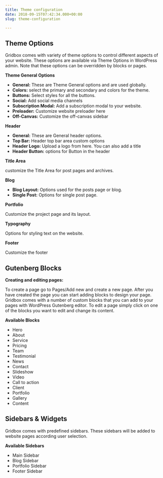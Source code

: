 ```yaml
---
title: Theme configuration
date: 2018-09-15T07:42:34.000+00:00
slug: theme-configuration

---
```

## Theme Options

Gridbox comes with variety of theme options to control different aspects of your website. These options are available via Theme Options in WordPress admin. Note that these options can be overridden by blocks or pages.

**Theme General Options**

* **General:** These are Theme General options and are used globally.
* **Colors:** select the primary and secondary and colors for the theme.
* **Buttons:** Select styles for all the buttons.
* **Social:** Add social media channels
* **Subscription Modal:** Add a subscription modal to your website.
* **Preloader:** Customize website preloader here
* **Off-Canvas:** Customize the off-canvas sidebar

**Header**

* **General:** These are General header options.
* **Top Bar:** Header top bar area custom options
* **Header Logo:** Upload a logo from here. You can also add a title
* **Header Button:** options for Button in the header

**Title Area**

customize the Title Area for post pages and archives. 

**Blog**

* **Blog Layout:** Options used for the posts page or blog.
* **Single Post:** Options for single post page.

**Portfolio**

Customize the project page and its layout.

**Typography**

Options for styling text on the website.

**Footer**

Customize the footer

## Gutenberg Blocks

**Creating and editing pages:** 

To create a page go to Pages/Add new and create a new page. After you have created the page you can start adding blocks to design your page. Gridbox comes with a number of custom blocks that you can add to your pages with WordPress Gutenberg editor. To edit a page simply click on one of the blocks you want to edit and change its content. 

**Available Blocks**

* Hero
* About
* Service
* Pricing
* Team
* Testimonial 
* News 
* Contact
* Slideshow
* Video
* Call to action
* Client
* Portfolio
* Gallery
* Content

## Sidebars & Widgets

Gridbox comes with predefined sidebars. These sidebars will be added to website pages according user selection. 

**Available Sidebars**

* Main Sidebar
* Blog Sidebar
* Portfolio Sidebar
* Footer Sidebar